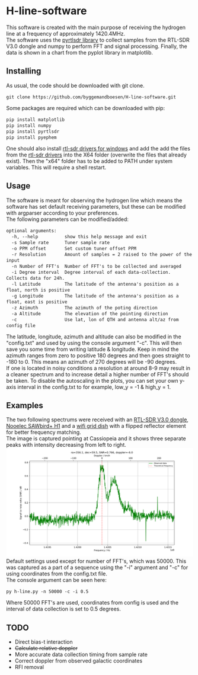 # H-line-software
This software is created with the main purpose of receiving the hydrogen line at a frequency of approximately 1420.4MHz. <br>
The software uses the [pyrtlsdr library](https://github.com/roger-/pyrtlsdr) to collect samples from the RTL-SDR V3.0 dongle and numpy to perform FFT and signal processing. Finally, the data is shown in a chart from the pyplot library in matplotlib.

## Installing
As usual, the code should be downloaded with git clone.
~~~
git clone https://github.com/byggemandboesen/H-line-software.git
~~~
Some packages are required which can be downloaded with pip:
~~~
pip install matplotlib
pip install numpy
pip install pyrtlsdr
pip install pyephem
~~~
One should also install [rtl-sdr drivers for windows](https://osmocom.org/attachments/2242/RelWithDebInfo.zip) and add the add the files from the [rtl-sdr drivers](https://ftp.osmocom.org/binaries/windows/rtl-sdr/) into the X64 folder (overwrite the files that already exist). Then the "x64" folder has to be added to PATH under system variables. This will require a shell restart.

## Usage
The software is meant for observing the hydrogen line which means the software has set default receiving parameters, but these can be modified with argparser according to your preferences. <br>
The following parameters can be modified/added:
~~~
optional arguments:
  -h, --help          show this help message and exit
  -s Sample rate      Tuner sample rate
  -o PPM offset       Set custom tuner offset PPM
  -r Resolution       Amount of samples = 2 raised to the power of the input
  -n Number of FFT's  Number of FFT's to be collected and averaged
  -i Degree interval  Degree interval of each data-collection. Collects data for 24h.
  -l Latitude         The latitude of the antenna's position as a float, north is positive
  -g Longitude        The latitude of the antenna's position as a float, east is positive
  -z Azimuth          The azimuth of the poting direction
  -a Altitude         The elevation of the pointing direction
  -c                  Use lat, lon of QTH and antenna alt/az from config file
~~~
The latitude, longitude, azimuth and altitude can also be modified in the "config.txt" and used by using the console argument "-c". This will then save you some time from writing latitude & longitude. Keep in mind the azimuth ranges from zero to positive 180 degrees and then goes straight to -180 to 0. This means an azimuth of 270 degrees will be -90 degrees. <br>
If one is located in noisy conditions a resolution at around 8-9 may result in a cleaner spectrum and to increase detail a higher number of FFT's should be taken.
To disable the autoscaling in the plots, you can set your own y-axis interval in the config.txt to for example, low_y = -1 & high_y = 1.

## Examples
The two following spectrums were received with an [RTL-SDR V3.0 dongle](https://www.rtl-sdr.com/buy-rtl-sdr-dvb-t-dongles/), [Nooelec SAWbird+ H1](https://www.nooelec.com/store/sdr/sdr-addons/sawbird/sawbird-h1.html) and a [wifi grid dish](https://www.ebay.de/itm/2-4GHz-WLAN-W-LAN-WiFi-Grid-Richtantenne-Gitter-Antenne-Wetterfest-24dBi/223492035303?ssPageName=STRK%3AMEBIDX%3AIT&_trksid=p2060353.m2749.l2649) with a flipped reflector element for better frequency matching. <br>
The image is captured pointing at Cassiopeia and it shows three separate peaks with intensity decreasing from left to right.
![Spectrum in Cassiopeia](Spectrums/ra=356.1,dec=59.5,SNR=0.766,doppler=-6.0.png)
Default settings used except for number of FFT's, which was 50000. This was captured as a part of a sequence using the "-i" argument and "-c" for using coordinates from the config.txt file. <br>
The console argument can be seen here:
~~~
py h-line.py -n 50000 -c -i 0.5
~~~
Where 50000 FFT's are used, coordinates from config is used and the interval of data collection is set to 0.5 degrees.

## TODO
* Direct bias-t interaction
* ~~Calculate relative doppler~~
* More accurate data collection timing from sample rate
* Correct doppler from observed galactic coordinates
* RFI removal
